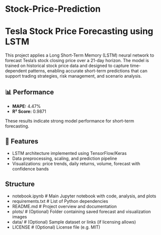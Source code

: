 # Stock-Price-Prediction

# Tesla Stock Price Forecasting using LSTM

This project applies a Long Short-Term Memory (LSTM) neural network to forecast Tesla’s stock closing price over a 21-day horizon. The model is trained on historical stock price data and designed to capture time-dependent patterns, enabling accurate short-term predictions that can support trading strategies, risk management, and scenario analysis.

## 📊 Performance
- **MAPE:** 4.47%
- **R² Score:** 0.9871  

These results indicate strong model performance for short-term forecasting.

## 🚀 Features
- LSTM architecture implemented using TensorFlow/Keras  
- Data preprocessing, scaling, and prediction pipeline  
- Visualizations: price trends, daily returns, volume, forecast with confidence bands  

## Structure
- notebook.ipynb # Main Jupyter notebook with code, analysis, and plots
- requirements.txt # List of Python dependencies
- README.md # Project overview and documentation
- plots/ # (Optional) Folder containing saved forecast and visualization images
- data/ # (Optional) Sample dataset or links (if licensing allows)
- LICENSE # (Optional) License file (e.g. MIT)

